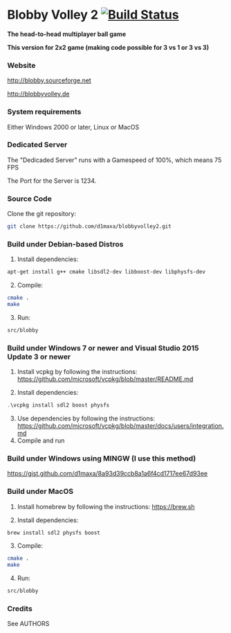 # Blobby Volley 2 [![Build Status](https://travis-ci.org/danielknobe/blobbyvolley2.svg?branch=master)](https://travis-ci.org/danielknobe/blobbyvolley2)
**The head-to-head multiplayer ball game**

**This version for 2x2 game (making code possible for 3 vs 1 or 3 vs 3)**

### Website
 http://blobby.sourceforge.net
 
 http://blobbyvolley.de

### System requirements
Either Windows 2000 or later, Linux or MacOS

### Dedicated Server
The "Dedicaded Server" runs with a Gamespeed of 100%, which means 75 FPS

The Port for the Server is 1234.

### Source Code
Clone the git repository:
```bash
git clone https://github.com/d1maxa/blobbyvolley2.git
```

### Build under Debian-based Distros
1. Install dependencies:
```bash
apt-get install g++ cmake libsdl2-dev libboost-dev libphysfs-dev
```
2. Compile:
```bash
cmake .
make
```
3. Run:
```bash
src/blobby
```

### Build under Windows 7 or newer and Visual Studio 2015 Update 3 or newer
1. Install vcpkg by following the instructions:
https://github.com/microsoft/vcpkg/blob/master/README.md

2. Install dependencies:
```powershell
.\vcpkg install sdl2 boost physfs
```
3. Use dependencies by following the instructions:
https://github.com/microsoft/vcpkg/blob/master/docs/users/integration.md
4. Compile and run

### Build under Windows using MINGW (I use this method)
https://gist.github.com/d1maxa/8a93d39ccb8a1a6f4cd1717ee67d93ee

### Build under MacOS
1. Install homebrew by following the instructions:
https://brew.sh

2. Install dependencies:
```bash
brew install sdl2 physfs boost
```
3. Compile:
```bash
cmake .
make
```
4. Run:
```bash
src/blobby
```

### Credits
See AUTHORS
